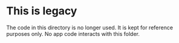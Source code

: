 # This is legacy

The code in this directory is no longer used. It is kept for reference purposes only. No app code interacts with this folder. 
